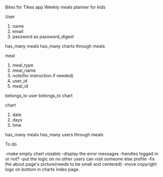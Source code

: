 Bites for Tikes app
Weekly meals planner for kids

User
1. name
2. email
3. password as password_digest

has_many meals
has_many charts through meals

meal
1. meal_type
2. meal_name
3. note(for instruction if needed)
4. user_id
5. meal_id

belongs_to user
belongs_to chart

chart
1. date
2. days
3. time

has_many meals
has_many users through meals


To do

 -make empty chart visiable 
 -display the error messages
 -handles logged in or not?
 -put the logic on no other users can visit someone else profile 
 -fix the about page's picture(needs to be small and centered)
 -move copyright logo on bottom in charts index page.
